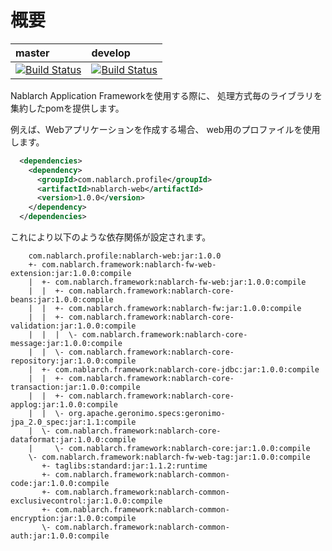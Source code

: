 # 概要


| master | develop |
|:-----------|:------------|
|[![Build Status](https://travis-ci.org/nablarch/nablarch-profiles.svg?branch=master)](https://travis-ci.org/nablarch/nablarch-profiles)|[![Build Status](https://travis-ci.org/nablarch/nablarch-profiles.svg?branch=develop)](https://travis-ci.org/nablarch/nablarch-profiles)|


Nablarch Application Frameworkを使用する際に、
処理方式毎のライブラリを集約したpomを提供します。


例えば、Webアプリケーションを作成する場合、
web用のプロファイルを使用します。


```xml
  <dependencies>
    <dependency>
      <groupId>com.nablarch.profile</groupId>
      <artifactId>nablarch-web</artifactId>
      <version>1.0.0</version>
    </dependency>
  </dependencies>
```

これにより以下のような依存関係が設定されます。

```
    com.nablarch.profile:nablarch-web:jar:1.0.0
    +- com.nablarch.framework:nablarch-fw-web-extension:jar:1.0.0:compile
    |  +- com.nablarch.framework:nablarch-fw-web:jar:1.0.0:compile
    |  |  +- com.nablarch.framework:nablarch-core-beans:jar:1.0.0:compile
    |  |  +- com.nablarch.framework:nablarch-fw:jar:1.0.0:compile
    |  |  +- com.nablarch.framework:nablarch-core-validation:jar:1.0.0:compile
    |  |  |  \- com.nablarch.framework:nablarch-core-message:jar:1.0.0:compile
    |  |  \- com.nablarch.framework:nablarch-core-repository:jar:1.0.0:compile
    |  +- com.nablarch.framework:nablarch-core-jdbc:jar:1.0.0:compile
    |  |  +- com.nablarch.framework:nablarch-core-transaction:jar:1.0.0:compile
    |  |  +- com.nablarch.framework:nablarch-core-applog:jar:1.0.0:compile
    |  |  \- org.apache.geronimo.specs:geronimo-jpa_2.0_spec:jar:1.1:compile
    |  \- com.nablarch.framework:nablarch-core-dataformat:jar:1.0.0:compile
    |     \- com.nablarch.framework:nablarch-core:jar:1.0.0:compile
    \- com.nablarch.framework:nablarch-fw-web-tag:jar:1.0.0:compile
       +- taglibs:standard:jar:1.1.2:runtime
       +- com.nablarch.framework:nablarch-common-code:jar:1.0.0:compile
       +- com.nablarch.framework:nablarch-common-exclusivecontrol:jar:1.0.0:compile
       +- com.nablarch.framework:nablarch-common-encryption:jar:1.0.0:compile
       \- com.nablarch.framework:nablarch-common-auth:jar:1.0.0:compile
```



